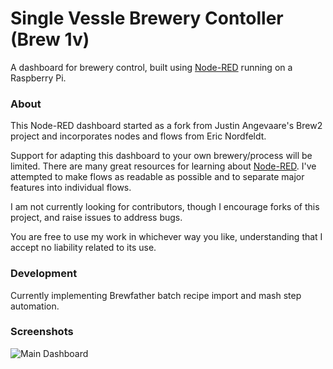 Single Vessle Brewery Contoller (Brew 1v)
===================

A dashboard for brewery control, built using [Node-RED](https://github.com/node-red/node-red) running on a Raspberry Pi.

### About

This Node-RED dashboard started as a fork from Justin Angevaare's Brew2 project and incorporates nodes and flows from Eric Nordfeldt.

Support for adapting this dashboard to your own brewery/process will be limited. There are many great resources for learning about [Node-RED](https://github.com/node-red/node-red). I've attempted to make flows as readable as possible and to separate major features into individual flows. 

I am not currently looking for contributors, though I encourage forks of this project, and raise issues to address bugs.

You are free to use my work in whichever way you like, understanding that I accept no liability related to its use.

### Development

Currently implementing Brewfather batch recipe import and mash step automation.

### Screenshots

![Main Dashboard](image/main.png?raw=true "main")
